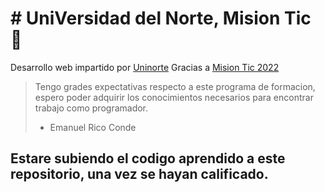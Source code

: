 # # UniVersidad del Norte, Mision Tic 💙
Desarrollo web impartido por [Uninorte](https://www.uninorte.edu.co/) Gracias a [Mision Tic 2022](https://www.misiontic2022.gov.co/portal/")
> Tengo grades expectativas respecto a este programa de formacion, espero poder adquirir los conocimientos necesarios para encontrar trabajo como programador. 
> - Emanuel Rico Conde

## Estare subiendo el codigo aprendido a este repositorio, una vez se hayan calificado.
